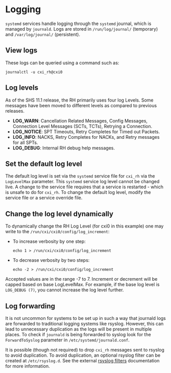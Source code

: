 # Logging

`systemd` services handle logging through the `systemd` journal, which is managed by `journald`.
Logs are stored in `/run/log/journal/` (temporary) and `/var/log/journal/` (persistent).

## View logs

These logs can be queried using a command such as:

```screen
journalctl -u cxi_rh@cxi0
```

## Log levels

As of the SHS 11.1 release, the RH primarily uses four log Levels. Some messages have been moved to different levels as compared to previous releases.

- **LOG_WARN**: Cancellation Related Messages, Config Messages, Connection Level Messages (SCTs, TCTs), Retrying a Connection.
- **LOG_NOTICE**: SPT Timeouts, Retry Completes for Timed out Packets.
- **LOG_INFO**: NACKS, Retry Completes for NACKs, and Retry messages for all SPTs.
- **LOG_DEBUG**: Internal RH debug help messages.

## Set the default log level

The default log level is set via the `systemd` service file for `cxi_rh` via the `LogLevelMax` parameter. This `systemd` service log level cannot be changed live.
A change to the service file requires that a service is restarted - which is unsafe to do for `cxi_rh`.
To change the default log level, modify the service file or a service override file.

## Change the log level dynamically

To dynamically change the RH Log Level (for cxi0 in this example) one may write to the `/run/cxi/cxi0/config/log_increment`:

- To increase verbosity by one step:

  ```screen
  echo 1 > /run/cxi/cxi0/config/log_increment
  ```

- To decrease verbosity by two steps:

  ```screen
  echo -2 > /run/cxi/cxi0/config/log_increment
  ```

Accepted values are in the range -7 to 7. Increment or decrement will be capped based on base LogLevelMax.
For example, if the base log level is `LOG_DEBUG (7)`, you cannot increase the log level further.

## Log forwarding

It is not uncommon for systems to be set up in such a way that journald logs are forwarded to traditional logging systems like rsyslog.
However, this can lead to unnecessary duplication as the logs will be present in multiple places.
To check if `journald` is being forwarded to syslog look for the `ForwardToSyslog` parameter in `/etc/systemd/journald.conf`.

It is possible (though not required) to drop `cxi_rh` messages sent to rsyslog to avoid duplication.
To avoid duplication, an optional rsyslog filter can be created at `/etc/rsyslog.d`. See the external [rsyslog filters](https://www.rsyslog.com/doc/configuration/filters.html) documentation for more information.
